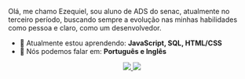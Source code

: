 
Olá, me chamo Ezequiel, sou aluno de ADS do senac, atualmente no terceiro período, buscando sempre a evolução nas minhas habilidades como pessoa e claro, como um desenvolvedor.

- 🚀 Atualmente estou aprendendo: <strong>JavaScript, SQL, HTML/CSS</strong> 
- 📣 Nós podemos falar em: <strong>Português e Inglês</strong>

<div align="center">

<a href="mailto:ezequiellsouzaa13@gmail.com" alt="Gmail">
  <img src="https://img.shields.io/badge/-Gmail-FF0000?style=flat-square&labelColor=FF0000&logo=gmail&logoColor=white">
</a>


  <a href="https://www.linkedin.com/in/ezequiel-borges-a83a1130a/" alt="Linkedin">
    <img src="https://img.shields.io/badge/-Linkedin-0e76a8?style=flat-square&logo=Linkedin&logoColor=white&link=https://www.linkedin.com/in/ezequiel-borges-a83a1130a/"/></a>



